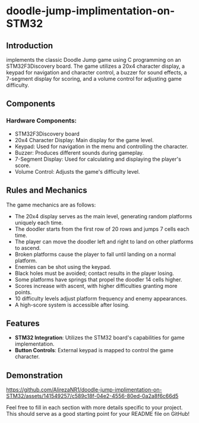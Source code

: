 # doodle-jump-implimentation-on-STM32

## Introduction
implements the classic Doodle Jump game using C programming on an STM32F3Discovery board. The game utilizes a 20x4 character display, a keypad for navigation and character control, a buzzer for sound effects, a 7-segment display for scoring, and a volume control for adjusting game difficulty.

## Components
### Hardware Components:
- STM32F3Discovery board
- 20x4 Character Display: Main display for the game level.
- Keypad: Used for navigation in the menu and controlling the character.
- Buzzer: Produces different sounds during gameplay.
- 7-Segment Display: Used for calculating and displaying the player's score.
- Volume Control: Adjusts the game's difficulty level.

## Rules and Mechanics
The game mechanics are as follows:
- The 20x4 display serves as the main level, generating random platforms uniquely each time.
- The doodler starts from the first row of 20 rows and jumps 7 cells each time.
- The player can move the doodler left and right to land on other platforms to ascend.
- Broken platforms cause the player to fall until landing on a normal platform.
- Enemies can be shot using the keypad.
- Black holes must be avoided; contact results in the player losing.
- Some platforms have springs that propel the doodler 14 cells higher.
- Scores increase with ascent, with higher difficulties granting more points.
- 10 difficulty levels adjust platform frequency and enemy appearances.
- A high-score system is accessible after losing.

## Features
- **STM32 Integration**: Utilizes the STM32 board's capabilities for game implementation.
- **Button Controls**: External keypad is mapped to control the game character.

## Demonstration
https://github.com/AlirezaNR1/doodle-jump-implimentation-on-STM32/assets/141549257/c589c18f-04e2-4556-80ed-0a2a8f6c66d5

Feel free to fill in each section with more details specific to your project. This should serve as a good starting point for your README file on GitHub!

